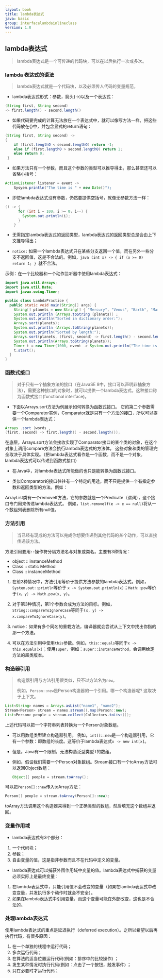 ```yaml
---
layout: book
title: lambda表达式
java: basic
group: interfacelambdainlineclass
version: 1.0
---
```


## lambda表达式

> lambda表达式是一个可传递的代码块，可以在以后执行一次或多次。

### lambda 表达式的语法

> lambda表达式就是一个代码块，以及必须传人代码的变量规范。

* lambda表达式形式：参数，箭头(->)以及一个表达式：

```java
(String first, String second)
-> first.length() - second.length()
```

* 如果代码要完成的计算无法放在一个表达式中，就可以像写方法一样，把这些代码放在{}中，并包含显式的return语句：

```java
(String first, String second) ->
{ 
    if (first.lengthO < second.lengthO) return -1;
    else if (first.lengthO > second.lengthO) return 1;
    else return 0;
 }
```

* 如果方法只有一个参数，而且这个参数的类型可以推导得出，那么甚至还可以省略小括号：

```java
ActionListener listener = event ->
    Sysyem.println("The time is " + new Date()");
```


* 即使lambda表达式没有参数，仍然要提供空括号，就像无参数方法一样：

```java
() -> {
      for (int i = 100; i >= 0; i--) {
        System.out.println(i);
      }
    }
```

* 无需指定lambda表达式的返回类型，lambda表达式的返回类型总是会由上下文推导得出；


* `notice:`
如果一个lambda表达式只在某些分支返回一个值，而在另外一些分支不返回值，这是不合法的。例如，```java (int x) -> { if (x >= 0) return 1; } ```就不合法。


示例：在一个比较器和一个动作监听器中使用lambda表达式：
```java
import java.util.Arrays;
import java.util.Date;
import javax.swing.Timer;

public class LambdaPractice {
  public static void main(String[] args) {
    String[] planets = new String[] { "Mercury", "Venus", "Earth", "Mars", "Jupiter", "Saturn", "Uranus", "Neptune" };
    System.out.println (Arrays.toString (planets)) ;
    System.out.println("Sorted in dictionary order:");
    Arrays.sort(planets);
    System.out.println (Arrays.toString(planets));
    System.out.println("Sorted by length:");
    Arrays.sort(planets, (first, second) -> first.length() - second.length());
    System.out.println(Arrays.toString(planets));
    Timer t = new Timer(1000, event -> System.out.println("The time is " + new Date()));
    t.start();
  }
}
```


### 函数式接口

> 对于只有一个抽象方法的接口（在JavaSE 8中，接口可以声明非抽象方法），需要这种接口的对象时，就可以提供一个lambda表达式。这种接口称为函数式接口(functional interface)。  


* 下面以Arrays.sort方法为例展示如何转换为函数式接口。
它的第二个参数需要一个Comparator实例，Comparator就是只有一个方法的接口，所以可以提供一个lambda表达式：

```java
Arrays .sort (words ,
(first, second) -> first.length() - second.length());
```

在底层，Arrays.sort方法会接收实现了Comparator<String>接口的某个类的对象，在这个对象上调用compare方法会执行lambda表达式的方法体。 这些对象和类的管理完全取决于具体实现。（把lambda表达式看作是一个函数，而不是一个对象，lambda表达式可以传递到函数式接口）


* 在Java中，对lambda表达式所能做的也只是能转换为函数式接口。


* 类似Comparator的接口往往有一个特定的用途，而不只是提供一个有指定参数和返回类型的方法。例如：

ArrayList类有一个removelf方法，它的参数就是一个Predicate（谓词），这个接口专门用来传递lambda表达式。 例如，`list.removelf(e -> e == null)`将从一个数组列表删除所有null值。


### 方法引用

  > 当已经有现成的方法可以完成你想要传递到其他代码的某个动作，可以直接传递该方法。


方法引用要用`::`操作符分隔方法名与对象或类名。主要有3种情况：
* object :: instanceMethod
* Class :: static Method
* Class :: instanceMethod

1. 在前2种情况中，方法引用等价于提供方法参数的lambda表达式。例如，`System.out::println`等价于 `x -> System.out.println(x)`；`Math::pow`等价于`(x，y) -> Math.pow(x, y)`。

2. 对于第3种情况，第1个参数会成为方法的目标。例如，`String::compareToIgnoreCase`等同于`(x, y) -> x.compareToIgnoreCase(y)`。

3. notice：如果有多个同名的重栽方法，编译器就会尝试从上下文中找出你指的那一个方法。

4. 可以在方法引用中使用`this`参数。例如，`this::equals`等同于`x -> this.equals(x)`；使用`super`，例如：`super::instanceMethod`，会调用给定方法的超类版本。


### 构造器引用

> 构造器引用与方法引用很类似，只不过方法名为`new`。
>
> 例如，`Person::new`是Person构造器的一个引用。哪一个构造器呢? 这取决于上下文。


```java
List<String> names = Arrays.asList("name1", "name2");
Stream<Person> stream = names.stream().map(Person::new); 
List<Person> people = stream.col1ect(Col1ectors.toList());
```

上述代码可以把一个字符串列表转换为一个Person对象数组。

* 可以用数组类型建立构造器引用。 例如，`int[]::new`是一个构造器引用，它有一个参数：即数组的长度。这等价于lambda表达式`x -> new int[x]`。

* 但是，Java有一个限制，无法构造泛型类型T的数组。

* 例如，假设我们需要一个Person对象数组。Stream接口有一个toArray方法可以返回Object数组：

  ```java
  Object[] people = stream.toArray();
  ``` 
可以把`Person[]::new`传入toArray方法：

  ```java
  Person[] people = stream.toArray(Person[]::new);
  ```
toArray方法调用这个构造器来得到一个正确类型的数组，然后填充这个数组并返回。


### 变量作用域

* lambda表达式有3个部分：
1. 一个代码块；
2. 参数；
3. 自由变量的值，这是指非参数而且不在代码中定义的变量。


* lambda表达式可以捕获外围作用域中变量的值。lambda表达式中捕获的变量必须实际上是最终变量：
1. 在lambda表达式中，只能引用值不会改变的变量（如果在lambda表达式中改变变量，并发执行多个动作时就会不安全）。
2. 如果在lambda表达式中引用变量，而这个变量可能在外部改变，这也是不合法的。


### 处理lambda表达式

使用lambda表达式的重点是延迟执行（deferred execution）。之所以希望以后再执行代码，有很多原因：
1. 在一个单独的线程中运行代码；
2. 多次运行代码；
3. 在算法的适当位置运行代码(例如：排序中的比较操作) ；
4. 发生某种情况时执行代码(例如：点击了一个按钮，触发事件) ；
5. 只在必要时才运行代码；













